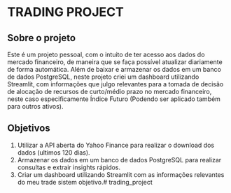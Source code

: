 # TRADING PROJECT
## Sobre o projeto

Este é um projeto pessoal, com o intuito de ter acesso aos dados do mercado financeiro, de maneira que se faça possível atualizar diariamente de forma automática. Além de baixar e armazenar os dados em um banco de dados PostgreSQL, neste projeto criei um dashboard utilizando Streamlit, com informações que julgo relevantes para a tomada de decisão de alocação de recursos de curto/médio prazo no mercado financeiro, neste caso especificamente Índice Futuro (Podendo ser aplicado também para outros ativos).

## Objetivos
1. Utilizar a API aberta do Yahoo Finance para realizar o download dos dados (ultimos 120 dias).
2. Armazenar os dados em um banco de dados PostgreSQL para realizar consultas e extrair insights rápidos.
3. Criar um dashboard utilizando Streamlit com as informações relevantes do meu trade sistem objetivo.# trading_project
